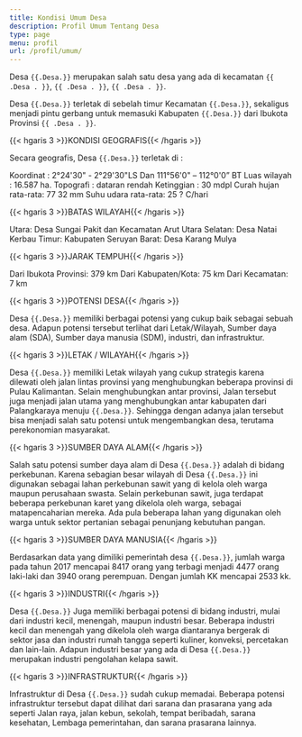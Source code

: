 ```yaml
---
title: Kondisi Umum Desa
description: Profil Umum Tentang Desa
type: page
menu: profil
url: /profil/umum/
---
```


Desa `{{.Desa.}}` merupakan salah satu desa yang ada di kecamatan `{{ .Desa . }}`, `{{ .Desa . }}`, `{{ .Desa . }}`. 

Desa `{{.Desa.}}` terletak di sebelah timur Kecamatan `{{.Desa.}}`, sekaligus menjadi pintu gerbang untuk memasuki Kabupaten `{{.Desa.}}` dari Ibukota Provinsi `{{ .Desa . }}`.


{{< hgaris 3 >}}KONDISI GEOGRAFIS{{< /hgaris >}}

Secara geografis, Desa `{{.Desa.}}` terletak di :

Koordinat : 2°24'30" - 2°29'30"LS Dan 111°56'0" – 112°0'0” BT
Luas wilayah : 16.587 ha.
Topografi : dataran rendah
Ketinggian : 30 mdpl
Curah hujan rata-rata: 77 32 mm
Suhu udara rata-rata: 25 ? C/hari

{{< hgaris 3 >}}BATAS WILAYAH{{< /hgaris >}}

Utara: Desa Sungai Pakit dan Kecamatan Arut Utara
Selatan: Desa Natai Kerbau
Timur: Kabupaten Seruyan
Barat: Desa Karang Mulya


{{< hgaris 3 >}}JARAK TEMPUH{{< /hgaris >}}

Dari Ibukota Provinsi: 379 km
Dari Kabupaten/Kota: 75 km
Dari Kecamatan: 7 km

{{< hgaris 3 >}}POTENSI DESA{{< /hgaris >}}

Desa `{{.Desa.}}` memiliki berbagai potensi yang cukup baik sebagai sebuah desa. Adapun potensi tersebut terlihat dari Letak/Wilayah, Sumber daya alam (SDA), Sumber daya manusia (SDM), industri, dan infrastruktur.

{{< hgaris 3 >}}LETAK / WILAYAH{{< /hgaris >}}

Desa `{{.Desa.}}` memiliki Letak wilayah yang cukup strategis karena dilewati oleh jalan lintas provinsi yang menghubungkan beberapa provinsi di Pulau Kalimantan. Selain menghubungkan antar provinsi, Jalan tersebut juga menjadi jalan utama yang menghubungkan antar kabupaten dari Palangkaraya menuju `{{.Desa.}}`. Sehingga dengan adanya jalan tersebut bisa menjadi salah satu potensi untuk mengembangkan desa, terutama perekonomian masyarakat.


{{< hgaris 3 >}}SUMBER DAYA ALAM{{< /hgaris >}}

Salah satu potensi sumber daya alam di Desa `{{.Desa.}}` adalah di bidang perkebunan. Karena sebagian besar wilayah di Desa `{{.Desa.}}` ini digunakan sebagai lahan perkebunan sawit yang di kelola oleh warga maupun perusahaan swasta. Selain perkebunan sawit, juga terdapat beberapa perkebunan karet yang dikelola oleh warga, sebagai matapencaharian mereka. Ada pula beberapa lahan yang digunakan oleh warga untuk sektor pertanian sebagai penunjang kebutuhan pangan.


{{< hgaris 3 >}}SUMBER DAYA MANUSIA{{< /hgaris >}}

Berdasarkan data yang dimiliki pemerintah desa `{{.Desa.}}`, jumlah warga pada tahun 2017 mencapai  8417 orang yang terbagi menjadi 4477 orang laki-laki dan 3940 orang perempuan. Dengan jumlah KK mencapai 2533 kk.


{{< hgaris 3 >}}INDUSTRI{{< /hgaris >}}


Desa `{{.Desa.}}` Juga memiliki berbagai potensi di bidang industri, mulai dari industri kecil, menengah, maupun industri besar. Beberapa industri kecil dan menengah yang dikelola oleh warga diantaranya bergerak di sektor jasa dan industri rumah tangga seperti kuliner, konveksi, percetakan dan lain-lain. Adapun industri besar yang ada di Desa `{{.Desa.}}` merupakan industri pengolahan kelapa sawit.


{{< hgaris 3 >}}INFRASTRUKTUR{{< /hgaris >}}


Infrastruktur di Desa `{{.Desa.}}` sudah cukup memadai. Beberapa potensi infrastruktur tersebut dapat dilihat dari sarana dan prasarana yang ada seperti Jalan raya, jalan kebun, sekolah, tempat beribadah, sarana kesehatan, Lembaga pemerintahan, dan sarana prasarana lainnya.